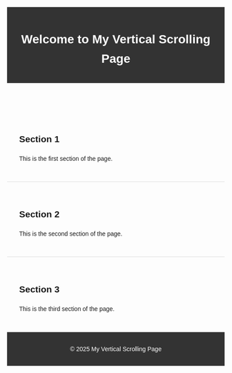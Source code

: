 <!DOCTYPE html>
<html lang="en">
<head>
    <meta charset="UTF-8">
    <meta name="wearly" content="width=device-width, initial-scale=1.0">
    <title>Vertical Scrolling Page</title>
    <style>
        body {
            margin: 0;
            font-family: Arial, sans-serif;
            line-height: 1.6;
        }
        header, footer {
            background: #333;
            color: #fff;
            padding: 1em;
            text-align: center;
        }
        section {
            padding: 2em;
            border-bottom: 1px solid #ddd;
        }
    </style>
</head>
<body>
    <header>
        <h1>Welcome to My Vertical Scrolling Page</h1>
    </header>
    <section>
        <h2>Section 1</h2>
        <p>This is the first section of the page.</p>
    </section>
    <section>
        <h2>Section 2</h2>
        <p>This is the second section of the page.</p>
    </section>
    <section>
        <h2>Section 3</h2>
        <p>This is the third section of the page.</p>
    </section>
    <footer>
        <p>&copy; 2025 My Vertical Scrolling Page</p>
    </footer>
</body>
</html>
